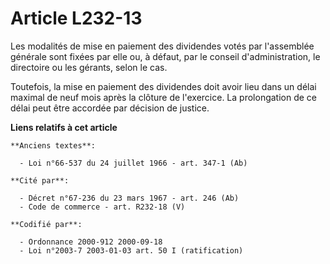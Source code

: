# Article L232-13

Les modalités de mise en paiement des dividendes votés par l'assemblée générale sont fixées par elle ou, à défaut, par le
conseil d'administration, le directoire ou les gérants, selon le cas.

Toutefois, la mise en paiement des dividendes doit avoir lieu dans un délai maximal de neuf mois après la clôture de
l'exercice. La prolongation de ce délai peut être accordée par décision de justice.

**Liens relatifs à cet article**

	**Anciens textes**:

	  - Loi n°66-537 du 24 juillet 1966 - art. 347-1 (Ab)

	**Cité par**:

	  - Décret n°67-236 du 23 mars 1967 - art. 246 (Ab)
	  - Code de commerce - art. R232-18 (V)

	**Codifié par**:

	  - Ordonnance 2000-912 2000-09-18
	  - Loi n°2003-7 2003-01-03 art. 50 I (ratification)
